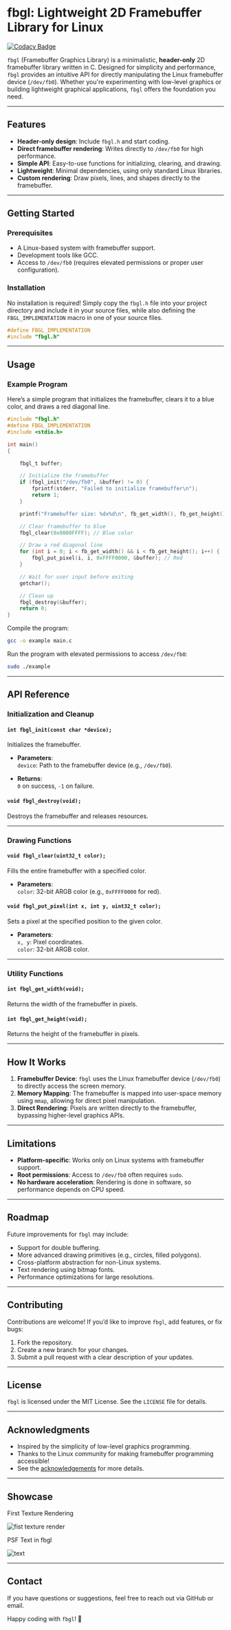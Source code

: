 	
# fbgl: Lightweight 2D Framebuffer Library for Linux

[![Codacy Badge](https://app.codacy.com/project/badge/Grade/e9071bbf1ec345fab63a8020e7867337)](https://app.codacy.com/gh/lvntky/fbgl/dashboard?utm_source=gh&utm_medium=referral&utm_content=&utm_campaign=Badge_grade)


`fbgl` (Framebuffer Graphics Library) is a minimalistic, **header-only** 2D framebuffer library written in C. Designed for simplicity and performance, `fbgl` provides an intuitive API for directly manipulating the Linux framebuffer device (`/dev/fb0`). Whether you're experimenting with low-level graphics or building lightweight graphical applications, `fbgl` offers the foundation you need.

---

## Features

- **Header-only design**: Include `fbgl.h` and start coding.
- **Direct framebuffer rendering**: Writes directly to `/dev/fb0` for high performance.
- **Simple API**: Easy-to-use functions for initializing, clearing, and drawing.
- **Lightweight**: Minimal dependencies, using only standard Linux libraries.
- **Custom rendering**: Draw pixels, lines, and shapes directly to the framebuffer.

---

## Getting Started

### Prerequisites

- A Linux-based system with framebuffer support.
- Development tools like GCC.
- Access to `/dev/fb0` (requires elevated permissions or proper user configuration).

### Installation

No installation is required! Simply copy the `fbgl.h` file into your project directory and include it in your source files,
while also defining the `FBGL_IMPLEMENTATION` macro in one of your source files.

```c
#define FBGL_IMPLEMENTATION
#include "fbgl.h"
```

---

## Usage

### Example Program

Here’s a simple program that initializes the framebuffer, clears it to a blue color, and draws a red diagonal line.

```c
#include "fbgl.h"
#define FBGL_IMPLEMENTATION
#include <stdio.h>

int main()
{

    fbgl_t buffer;

    // Initialize the framebuffer
    if (fbgl_init("/dev/fb0", &buffer) != 0) {
        fprintf(stderr, "Failed to initialize framebuffer\n");
        return 1;
    }

    printf("Framebuffer size: %dx%d\n", fb_get_width(), fb_get_height());

    // Clear framebuffer to blue
    fbgl_clear(0x0000FFFF); // Blue color

    // Draw a red diagonal line
    for (int i = 0; i < fb_get_width() && i < fb_get_height(); i++) {
        fbgl_put_pixel(i, i, 0xFFFF0000, &buffer); // Red
    }

    // Wait for user input before exiting
    getchar();

    // Clean up
    fbgl_destroy(&buffer);
    return 0;
}
```

Compile the program:

```bash
gcc -o example main.c
```

Run the program with elevated permissions to access `/dev/fb0`:

```bash
sudo ./example
```

---

## API Reference

### Initialization and Cleanup

#### `int fbgl_init(const char *device);`
Initializes the framebuffer.

- **Parameters**:  
  `device`: Path to the framebuffer device (e.g., `/dev/fb0`).

- **Returns**:  
  `0` on success, `-1` on failure.

#### `void fbgl_destroy(void);`
Destroys the framebuffer and releases resources.

---

### Drawing Functions

#### `void fbgl_clear(uint32_t color);`
Fills the entire framebuffer with a specified color.

- **Parameters**:  
  `color`: 32-bit ARGB color (e.g., `0xFFFF0000` for red).

#### `void fbgl_put_pixel(int x, int y, uint32_t color);`
Sets a pixel at the specified position to the given color.

- **Parameters**:  
  `x, y`: Pixel coordinates.  
  `color`: 32-bit ARGB color.

---

### Utility Functions

#### `int fbgl_get_width(void);`
Returns the width of the framebuffer in pixels.

#### `int fbgl_get_height(void);`
Returns the height of the framebuffer in pixels.

---

## How It Works

1. **Framebuffer Device**: `fbgl` uses the Linux framebuffer device (`/dev/fb0`) to directly access the screen memory.
2. **Memory Mapping**: The framebuffer is mapped into user-space memory using `mmap`, allowing for direct pixel manipulation.
3. **Direct Rendering**: Pixels are written directly to the framebuffer, bypassing higher-level graphics APIs.

---

## Limitations

- **Platform-specific**: Works only on Linux systems with framebuffer support.
- **Root permissions**: Access to `/dev/fb0` often requires `sudo`.
- **No hardware acceleration**: Rendering is done in software, so performance depends on CPU speed.

---

## Roadmap

Future improvements for `fbgl` may include:
- Support for double buffering.
- More advanced drawing primitives (e.g., circles, filled polygons).
- Cross-platform abstraction for non-Linux systems.
- Text rendering using bitmap fonts.
- Performance optimizations for large resolutions.

---

## Contributing

Contributions are welcome! If you’d like to improve `fbgl`, add features, or fix bugs:
1. Fork the repository.
2. Create a new branch for your changes.
3. Submit a pull request with a clear description of your updates.

---

## License

`fbgl` is licensed under the MIT License. See the `LICENSE` file for details.

---

## Acknowledgments

- Inspired by the simplicity of low-level graphics programming.
- Thanks to the Linux community for making framebuffer programming accessible!
- See the [acknowledgements](./acknowledgements.md) for more details.

---

## Showcase

First Texture Rendering

![fist texture render](./docs/texture.gif)

PSF Text in fbgl

![text](./docs/text.png)

---

## Contact

If you have questions or suggestions, feel free to reach out via GitHub or email.

Happy coding with `fbgl`! 🚀
